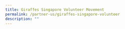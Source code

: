 ```yaml
---
title: Giraffes Singapore Volunteer Movement
permalink: /partner-us/giraffes-singapore-volunteer
description: ""
---
```


